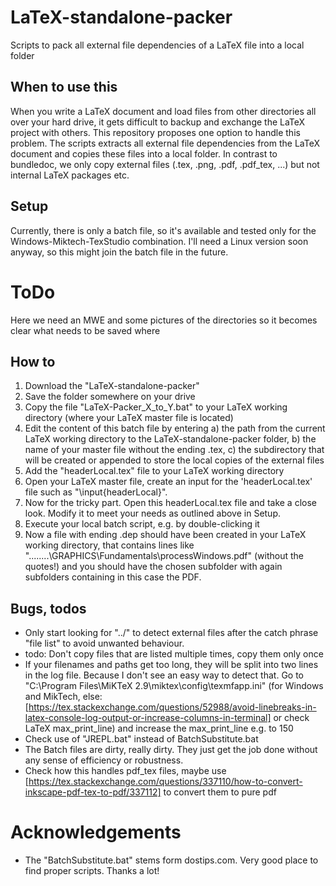 # LaTeX-standalone-packer
Scripts to pack all external file dependencies of a LaTeX file into a local folder

## When to use this
When you write a LaTeX document and load files from other directories all over your hard drive, it gets difficult to backup and exchange the LaTeX project with others. This repository proposes one option to handle this problem. The scripts extracts all external file dependencies from the LaTeX document and copies these files into a local folder.
In contrast to bundledoc, we only copy external files (.tex, .png, .pdf, .pdf_tex, ...) but not internal LaTeX packages etc.

## Setup
Currently, there is only a batch file, so it's available and tested only for the Windows-Miktech-TexStudio combination. I'll need a Linux version soon anyway, so this might join the batch file in the future.

# ToDo
Here we need an MWE and some pictures of the directories so it becomes clear what needs to be saved where

## How to
1. Download the "LaTeX-standalone-packer"
2. Save the folder somewhere on your drive
3. Copy the file "LaTeX-Packer_X_to_Y.bat" to your LaTeX working directory (where your LaTeX master file is located)
4. Edit the content of this batch file by entering
  a) the path from the current LaTeX working directory to the LaTeX-standalone-packer folder,
  b) the name of your master file without the ending .tex,
  c) the subdirectory that will be created or appended to store the local copies of the external files
6. Add the "headerLocal.tex" file to your LaTeX working directory
5. Open your LaTeX master file, create an input for the 'headerLocal.tex' file such as "\input{headerLocal}".
7. Now for the tricky part. Open this headerLocal.tex file and take a close look. Modify it to meet your needs as outlined above in Setup.
5. Execute your local batch script, e.g. by double-clicking it
6. Now a file with ending .dep should have been created in your LaTeX working directory, that contains lines like "..\..\..\..\GRAPHICS\Fundamentals\processWindows.pdf" (without the quotes!) and you should have the chosen subfolder with again subfolders containing in this case the PDF.

## Bugs, todos
- Only start looking for "../" to detect external files after the catch phrase "file list" to avoid unwanted behaviour.
- todo: Don't copy files that are listed multiple times, copy them only once
- If your filenames and paths get too long, they will be split into two lines in the log file. Because I don't see an easy way to detect that. Go to "C:\Program Files\MiKTeX 2.9\miktex\config\texmfapp.ini" (for Windows and MikTech, else: [https://tex.stackexchange.com/questions/52988/avoid-linebreaks-in-latex-console-log-output-or-increase-columns-in-terminal] or check LaTeX max_print_line) and increase the max_print_line e.g. to 150
- Check use of "JREPL.bat" instead of BatchSubstitute.bat
- The Batch files are dirty, really dirty. They just get the job done without any sense of efficiency or robustness.
- Check how this handles pdf_tex files, maybe use [https://tex.stackexchange.com/questions/337110/how-to-convert-inkscape-pdf-tex-to-pdf/337112] to convert them to pure pdf

# Acknowledgements
- The "BatchSubstitute.bat" stems form dostips.com. Very good place to find proper scripts. Thanks a lot!
